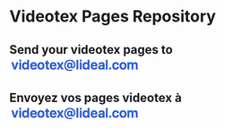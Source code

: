 # Videotex Pages Repository
 

## Send your videotex pages to <img src="https://github.com/XReyRobert/VideotexPagesRepository/blob/master/ressources/email.png?raw=true">
## Envoyez vos pages videotex à <img src="https://github.com/XReyRobert/VideotexPagesRepository/blob/master/ressources/email.png?raw=true">

